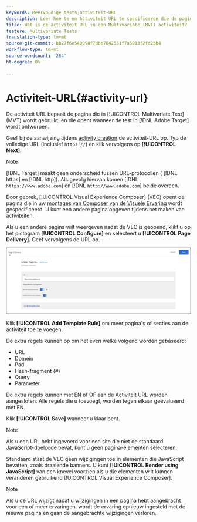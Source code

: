 ```yaml
---
keywords: Meervoudige tests;activiteit-URL
description: Leer hoe te om Activiteit URL te specificeren die de pagina bepaalt die in de test wordt gebruikt en die opent wanneer de Multivariate activiteit van de Test gebruikend Adobe Target wordt ontworpen.
title: Wat is de activiteit URL in een Multivariate (MVT) activiteit?
feature: Multivariate Tests
translation-type: tm+mt
source-git-commit: bb27f6e540998f7dbe7642551f7a5013f2fd25b4
workflow-type: tm+mt
source-wordcount: '284'
ht-degree: 0%

---
```



# Activiteit-URL{#activity-url}

De activiteit URL bepaalt de pagina die in [!UICONTROL Multivariate Test] (MVT) wordt gebruikt, en die opent wanneer de test in [!DNL Adobe Target] wordt ontworpen.

Geef bij de aanwijzing tijdens [activity creation](/help/c-activities/c-multivariate-testing/t-create-multivariate-test/create-multivariate-test.md) de activiteit-URL op. Typ de volledige URL (inclusief `https://`) en klik vervolgens op **[!UICONTROL Next]**.

>[!NOTE]
>
>[!DNL Target] maakt geen onderscheid tussen URL-protocollen ( [!DNL https] en  [!DNL http]). Als gevolg hiervan komen [!DNL `https://www.adobe.com`] en [!DNL `http://www.adobe.com`] beide overeen.

Door gebrek, [!UICONTROL Visual Experience Composer] (VEC) opent de pagina die in uw [montages van Composer van de Visuele Ervaring ](/help/administrating-target/visual-experience-composer-set-up.md) wordt gespecificeerd. U kunt een andere pagina opgeven tijdens het maken van activiteiten.

Als u een andere pagina wilt weergeven nadat de VEC is geopend, klikt u op het pictogram **[!UICONTROL Configure]** en selecteert u **[!UICONTROL Page Delivery]**. Geef vervolgens de URL op.

![Dialoogvenster Pagina-aflevering](/help/c-activities/c-multivariate-testing/t-create-multivariate-test/assets/url-config.png)

Klik **[!UICONTROL Add Template Rule]** om meer pagina&#39;s of secties aan de activiteit toe te voegen.

De extra regels kunnen op om het even welke volgend worden gebaseerd:

* URL
* Domein
* Pad
* Hash-fragment (#)
* Query
* Parameter

De extra regels kunnen met EN of OF aan de Activiteit URL worden aangesloten. Alle regels die u toevoegt, worden tegen elkaar geëvalueerd met EN.

Klik **[!UICONTROL Save]** wanneer u klaar bent.

>[!NOTE]
>
>Als u een URL hebt ingevoerd voor een site die niet de standaard JavaScript-doelcode bevat, kunt u geen pagina-elementen selecteren.

Standaard staat de VEC geen wijzigingen toe in elementen die JavaScript bevatten, zoals draaiende banners. U kunt **[!UICONTROL Render using JavaScript]** van een knevel voorzien als u die elementen wilt kunnen veranderen gebruikend [!UICONTROL Visual Experience Composer].

>[!NOTE]
>
>Als u de URL wijzigt nadat u wijzigingen in een pagina hebt aangebracht voor een of meer ervaringen, wordt de ervaring opnieuw ingesteld met de nieuwe pagina en gaan de aangebrachte wijzigingen verloren.
